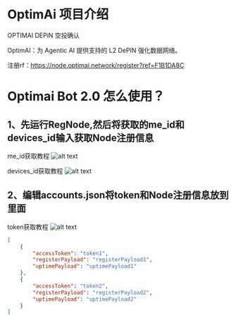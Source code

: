 # OptimAi 项目介绍
OPTIMAI DEPiN 空投确认 

OptimAI：为 Agentic AI 提供支持的 L2 DePIN 强化数据网络。

注册rf：https://node.optimai.network/register?ref=F1B1DA8C

# Optimai Bot 2.0 怎么使用？

## 1、先运行RegNode,然后将获取的me_id和devices_id输入获取Node注册信息

me_id获取教程
![alt text](https://661100.xyz/pic/optimai/me_id.png)

devices_id获取教程
![alt text](https://661100.xyz/pic/optimai/devices_id.png)


## 2、编辑accounts.json将token和Node注册信息放到里面
token获取教程
![alt text](https://661100.xyz/pic/optimai/token.png)

```json
[
    {
        "accessToken": "token1",
        "registerPayload": "registerPayload1",
        "uptimePayload": "uptimePayload1"
    },
    {
        "accessToken": "token2",
        "registerPayload": "registerPayload2",
        "uptimePayload": "uptimePayload2"
    }
]

```




